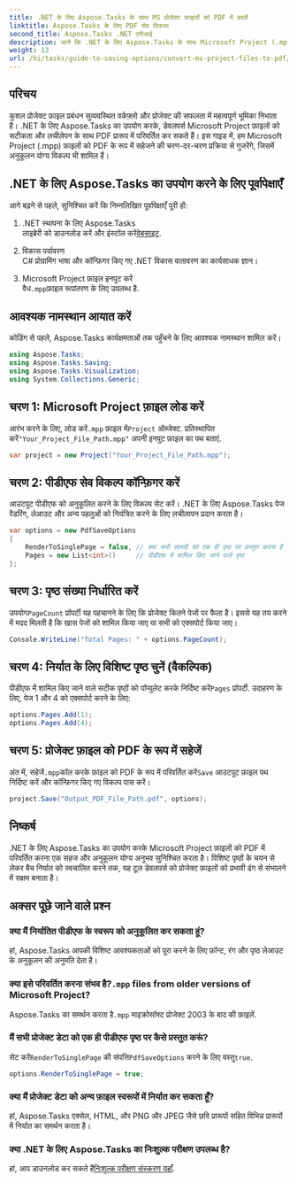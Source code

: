 ```yaml
---
title: .NET के लिए Aspose.Tasks के साथ MS प्रोजेक्ट फ़ाइलों को PDF में बदलें
linktitle: Aspose.Tasks के लिए PDF सेव विकल्प
second_title: Aspose.Tasks .NET एपीआई
description: जानें कि .NET के लिए Aspose.Tasks के साथ Microsoft Project (.mpp) फ़ाइलों को PDF में कैसे बदलें। PDF आउटपुट को कस्टमाइज़ करने, विशिष्ट पेज चुनने और बैच रूपांतरणों को स्वचालित करने के लिए इस चरण-दर-चरण मार्गदर्शिका का पालन करें।
weight: 13
url: /hi/tasks/guide-to-saving-options/convert-ms-project-files-to-pdf/
---
```

## परिचय

कुशल प्रोजेक्ट फ़ाइल प्रबंधन सुव्यवस्थित वर्कफ़्लो और प्रोजेक्ट की सफलता में महत्वपूर्ण भूमिका निभाता है। .NET के लिए Aspose.Tasks का उपयोग करके, डेवलपर्स Microsoft Project फ़ाइलों को सटीकता और लचीलेपन के साथ PDF प्रारूप में परिवर्तित कर सकते हैं। इस गाइड में, हम Microsoft Project (.mpp) फ़ाइलों को PDF के रूप में सहेजने की चरण-दर-चरण प्रक्रिया से गुजरेंगे, जिसमें अनुकूलन योग्य विकल्प भी शामिल हैं।

## .NET के लिए Aspose.Tasks का उपयोग करने के लिए पूर्वापेक्षाएँ

आगे बढ़ने से पहले, सुनिश्चित करें कि निम्नलिखित पूर्वापेक्षाएँ पूरी हों:

1. .NET स्थापना के लिए Aspose.Tasks  
    लाइब्रेरी को डाउनलोड करें और इंस्टॉल करें[वेबसाइट](https://releases.aspose.com/tasks/net/).

2. विकास पर्यावरण  
   C# प्रोग्रामिंग भाषा और कॉन्फ़िगर किए गए .NET विकास वातावरण का कार्यसाधक ज्ञान।

3. Microsoft Project फ़ाइल इनपुट करें  
    वैध`.mpp`फ़ाइल रूपांतरण के लिए उपलब्ध है.

## आवश्यक नामस्थान आयात करें

कोडिंग से पहले, Aspose.Tasks कार्यक्षमताओं तक पहुँचने के लिए आवश्यक नामस्थान शामिल करें। 

```csharp
using Aspose.Tasks;
using Aspose.Tasks.Saving;
using Aspose.Tasks.Visualization;
using System.Collections.Generic;
```

## चरण 1: Microsoft Project फ़ाइल लोड करें

 आरंभ करने के लिए, लोड करें`.mpp` फ़ाइल में`Project` ऑब्जेक्ट. प्रतिस्थापित करें`"Your_Project_File_Path.mpp"` अपनी इनपुट फ़ाइल का पथ बताएं.

```csharp
var project = new Project("Your_Project_File_Path.mpp");
```

## चरण 2: पीडीएफ सेव विकल्प कॉन्फ़िगर करें

आउटपुट पीडीएफ को अनुकूलित करने के लिए विकल्प सेट करें। .NET के लिए Aspose.Tasks पेज रेंडरिंग, लेआउट और अन्य पहलुओं को नियंत्रित करने के लिए लचीलापन प्रदान करता है।

```csharp
var options = new PdfSaveOptions
{
    RenderToSinglePage = false, // क्या सभी सामग्री को एक ही पृष्ठ पर प्रस्तुत करना है
    Pages = new List<int>()     // पीडीएफ में शामिल किए जाने वाले पृष्ठ
};
```

## चरण 3: पृष्ठ संख्या निर्धारित करें

 उपयोग`PageCount` प्रॉपर्टी यह पहचानने के लिए कि प्रोजेक्ट कितने पेजों पर फैला है। इससे यह तय करने में मदद मिलती है कि खास पेजों को शामिल किया जाए या सभी को एक्सपोर्ट किया जाए।

```csharp
Console.WriteLine("Total Pages: " + options.PageCount);
```

## चरण 4: निर्यात के लिए विशिष्ट पृष्ठ चुनें (वैकल्पिक)

 पीडीएफ में शामिल किए जाने वाले सटीक पृष्ठों को पॉप्युलेट करके निर्दिष्ट करें`Pages` प्रॉपर्टी. उदाहरण के लिए, पेज 1 और 4 को एक्सपोर्ट करने के लिए:

```csharp
options.Pages.Add(1);
options.Pages.Add(4);
```

## चरण 5: प्रोजेक्ट फ़ाइल को PDF के रूप में सहेजें

 अंत में, सहेजें`.mpp`कॉल करके फ़ाइल को PDF के रूप में परिवर्तित करें`Save` आउटपुट फ़ाइल पथ निर्दिष्ट करें और कॉन्फ़िगर किए गए विकल्प पास करें।

```csharp
project.Save("Output_PDF_File_Path.pdf", options);
```

## निष्कर्ष

.NET के लिए Aspose.Tasks का उपयोग करके Microsoft Project फ़ाइलों को PDF में परिवर्तित करना एक सहज और अनुकूलन योग्य अनुभव सुनिश्चित करता है। विशिष्ट पृष्ठों के चयन से लेकर बैच निर्यात को स्वचालित करने तक, यह टूल डेवलपर्स को प्रोजेक्ट फ़ाइलों को प्रभावी ढंग से संभालने में सक्षम बनाता है।

## अक्सर पूछे जाने वाले प्रश्न

### क्या मैं निर्यातित पीडीएफ के स्वरूप को अनुकूलित कर सकता हूं?
हां, Aspose.Tasks आपकी विशिष्ट आवश्यकताओं को पूरा करने के लिए फ़ॉन्ट, रंग और पृष्ठ लेआउट के अनुकूलन की अनुमति देता है।

###  क्या इसे परिवर्तित करना संभव है?`.mpp` files from older versions of Microsoft Project?
 Aspose.Tasks का समर्थन करता है`.mpp` माइक्रोसॉफ्ट प्रोजेक्ट 2003 के बाद की फ़ाइलें.

### मैं सभी प्रोजेक्ट डेटा को एक ही पीडीएफ पृष्ठ पर कैसे प्रस्तुत करूं?
 सेट करें`RenderToSinglePage` की संपत्ति`PdfSaveOptions` करने के लिए वस्तु`true`.

```csharp
options.RenderToSinglePage = true;
```

### क्या मैं प्रोजेक्ट डेटा को अन्य फ़ाइल स्वरूपों में निर्यात कर सकता हूँ?
हां, Aspose.Tasks एक्सेल, HTML, और PNG और JPEG जैसे छवि प्रारूपों सहित विभिन्न प्रारूपों में निर्यात का समर्थन करता है।

### क्या .NET के लिए Aspose.Tasks का निःशुल्क परीक्षण उपलब्ध है?
 हां, आप डाउनलोड कर सकते हैं[निःशुल्क परीक्षण संस्करण यहाँ](https://releases.aspose.com/).